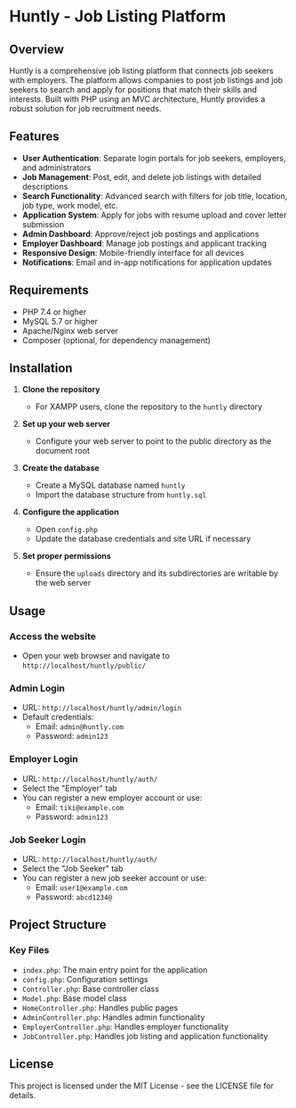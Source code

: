 # Huntly - Job Listing Platform

## Overview

Huntly is a comprehensive job listing platform that connects job seekers with employers. The platform allows companies to post job listings and job seekers to search and apply for positions that match their skills and interests. Built with PHP using an MVC architecture, Huntly provides a robust solution for job recruitment needs.

## Features

- **User Authentication**: Separate login portals for job seekers, employers, and administrators
- **Job Management**: Post, edit, and delete job listings with detailed descriptions
- **Search Functionality**: Advanced search with filters for job title, location, job type, work model, etc.
- **Application System**: Apply for jobs with resume upload and cover letter submission
- **Admin Dashboard**: Approve/reject job postings and applications
- **Employer Dashboard**: Manage job postings and applicant tracking
- **Responsive Design**: Mobile-friendly interface for all devices
- **Notifications**: Email and in-app notifications for application updates

## Requirements

- PHP 7.4 or higher
- MySQL 5.7 or higher
- Apache/Nginx web server
- Composer (optional, for dependency management)

## Installation

1. **Clone the repository**
    - For XAMPP users, clone the repository to the `huntly` directory

2. **Set up your web server**
    - Configure your web server to point to the public directory as the document root

3. **Create the database**
    - Create a MySQL database named `huntly`
    - Import the database structure from `huntly.sql`

4. **Configure the application**
    - Open `config.php`
    - Update the database credentials and site URL if necessary

5. **Set proper permissions**
    - Ensure the `uploads` directory and its subdirectories are writable by the web server

## Usage

### Access the website
- Open your web browser and navigate to `http://localhost/huntly/public/`

### Admin Login
- URL: `http://localhost/huntly/admin/login`
- Default credentials:
  - Email: `admin@huntly.com`
  - Password: `admin123`

### Employer Login
- URL: `http://localhost/huntly/auth/`
- Select the "Employer" tab
- You can register a new employer account or use:
  - Email: `tiki@example.com`
  - Password: `admin123`

### Job Seeker Login
- URL: `http://localhost/huntly/auth/`
- Select the "Job Seeker" tab
- You can register a new job seeker account or use:
  - Email: `user1@example.com`
  - Password: `abcd1234@`

## Project Structure

### Key Files
- `index.php`: The main entry point for the application
- `config.php`: Configuration settings
- `Controller.php`: Base controller class
- `Model.php`: Base model class
- `HomeController.php`: Handles public pages
- `AdminController.php`: Handles admin functionality
- `EmployerController.php`: Handles employer functionality
- `JobController.php`: Handles job listing and application functionality

## License

This project is licensed under the MIT License - see the LICENSE file for details.